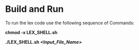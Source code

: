 # Build and Run

To run the lex code use the following sequence of Commands:






**chmod -x LEX_SHELL.sh**

**./LEX_SHELL.sh _<Input_File_Name>_**
